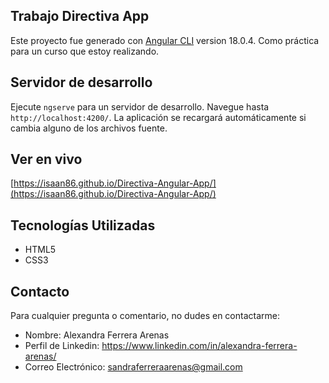 ## Trabajo Directiva App

Este proyecto fue generado con [Angular CLI](https://github.com/angular/angular-cli) version 18.0.4. Como práctica para un curso que estoy realizando.

## Servidor de desarrollo

Ejecute `ngserve` para un servidor de desarrollo. Navegue hasta `http://localhost:4200/`. La aplicación se recargará automáticamente si cambia alguno de los archivos fuente.

## Ver en vivo

[https://isaan86.github.io/Directiva-Angular-App/](https://isaan86.github.io/Directiva-Angular-App/)

## Tecnologías Utilizadas

- HTML5
- CSS3

## Contacto

Para cualquier pregunta o comentario, no dudes en contactarme:

- Nombre: Alexandra Ferrera Arenas
- Perfil de Linkedin: https://www.linkedin.com/in/alexandra-ferrera-arenas/
- Correo Electrónico: sandraferreraarenas@gmail.com
